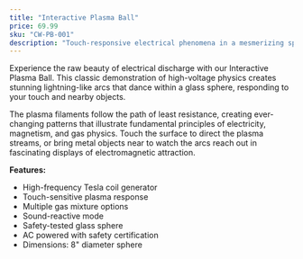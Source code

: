 ```yaml
---
title: "Interactive Plasma Ball"
price: 69.99
sku: "CW-PB-001"
description: "Touch-responsive electrical phenomena in a mesmerizing sphere"
---
```


Experience the raw beauty of electrical discharge with our Interactive Plasma Ball. This classic demonstration of high-voltage physics creates stunning lightning-like arcs that dance within a glass sphere, responding to your touch and nearby objects.

The plasma filaments follow the path of least resistance, creating ever-changing patterns that illustrate fundamental principles of electricity, magnetism, and gas physics. Touch the surface to direct the plasma streams, or bring metal objects near to watch the arcs reach out in fascinating displays of electromagnetic attraction.

**Features:**
- High-frequency Tesla coil generator
- Touch-sensitive plasma response
- Multiple gas mixture options
- Sound-reactive mode
- Safety-tested glass sphere
- AC powered with safety certification
- Dimensions: 8" diameter sphere
